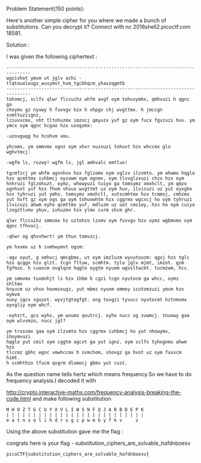 Problem Statement(150 points):

Here's another simple cipher for you where we made a bunch of substitutions. Can you decrypt it? Connect with nc 2018shell2.picoctf.com 18581.

Solution :
 
 I was given the following ciphertext :

	-------------------------------------------------------------------------------
	wgzivhot ymvm ut jglv achi - tlqtouolougz_wusymvt_hvm_tgcbhqcm_yhaxzqgmtb
	-------------------------------------------------------------------------------
	tohomcj, sclfs qlwr flccuihz whfm avgf oym tohuvymhx, qmhvuzi h qgnc ga
	choymv gz nyuwy h fuvvgv hzx h vhpgv chj wvgttmx. h jmccgn xvmttuziignz,
	lziuvxcmx, nht tltohuzmx imzocj qmyuzx yuf gz oym fucx fgvzuzi huv. ym
	ymcx oym qgnc hcgao hzx uzogzmx:

	-uzovguqg hx hcohvm xmu.

	yhcomx, ym smmvmx xgnz oym xhvr nuzxuzi tohuvt hzx whccmx glo wghvtmcj:

	-wgfm ls, ruzwy! wgfm ls, jgl amhvalc emtluo!

	tgcmfzcj ym whfm agvnhvx hzx fglzomx oym vglzx ilzvmto. ym ahwmx hqglo
	hzx qcmttmx ivhbmcj oyvuwm oym ognmv, oym tlvvglzxuzi chzx hzx oym
	hnhruzi fglzohuzt. oymz, whowyuzi tuiyo ga tomsymz xmxhclt, ym qmzo
	ognhvxt yuf hzx fhxm vhsux wvgttmt uz oym huv, ilvicuzi uz yut oyvgho
	hzx tyhruzi yut ymhx. tomsymz xmxhclt, xutscmhtmx hzx tcmmsj, cmhzmx
	yut hvft gz oym ogs ga oym tohuvwhtm hzx cggrmx wgcxcj ho oym tyhruzi
	ilvicuzi ahwm oyho qcmttmx yuf, mdluzm uz uot cmzioy, hzx ho oym cuiyo
	lzogztlvmx yhuv, ivhuzmx hzx ylmx curm shcm ghr.

	qlwr flccuihz smmsmx hz uztohzo lzxmv oym fuvvgv hzx oymz wgbmvmx oym
	qgnc tfhvocj.

	-qhwr og qhvvhwrt! ym thux tomvzcj.

	ym hxxmx uz h svmhwymvt ogzm:

	-agv oyut, g xmhvcj qmcgbmx, ut oym imzluzm wyvutouzm: qgxj hzx tglc
	hzx qcggx hzx glzt. tcgn fltuw, scmhtm. tylo jglv mjmt, imzot. gzm
	fgfmzo. h cuoocm ovglqcm hqglo oygtm nyuom wgvsltwcmt. tucmzwm, hcc.

	ym smmvmx tuxmnhjt ls hzx ihbm h cgzi tcgn nyutocm ga whcc, oymz shltmx
	hnyucm uz vhso hoomzougz, yut mbmz nyuom ommoy icutomzuzi ymvm hzx oymvm
	nuoy igcx sguzot. wyvjtgtogfgt. ong tovgzi tyvucc nyutocmt hztnmvmx
	oyvgliy oym whcf.

	-oyhzrt, gcx wyhs, ym wvumx qvutrcj. oyho nucc xg zuwmcj. tnuowy gaa
	oym wlvvmzo, nucc jgl?

	ym trussmx gaa oym ilzvmto hzx cggrmx ivhbmcj ho yut nhowymv, ihoymvuzi
	hqglo yut cmit oym cggtm agcxt ga yut ignz. oym sclfs tyhxgnmx ahwm hzx
	tlccmz gbhc egnc vmwhccmx h svmchom, shovgz ga hvot uz oym fuxxcm himt.
	h scmhthzo tfucm qvgrm dlumocj gbmv yut cust.

As the question name tells hertz which means frequency.So we have to do frequency analysis.I decoded it with 

http://crypto.interactive-maths.com/frequency-analysis-breaking-the-code.html and make following substitution

	M H O Z T G C U Y X V L I W S N F Q J A R B D E P K 
	| | | | | | | | | | | | | | | | | | | | | | | | | | 
	e a t n s o l i h d r u g c p w m b y f k v     z

Using the above substitution gave me the flag :

congrats here is your flag - substitution_ciphers_are_solvable_hafdnboesv


	picoCTF{substitution_ciphers_are_solvable_hafdnboesv}